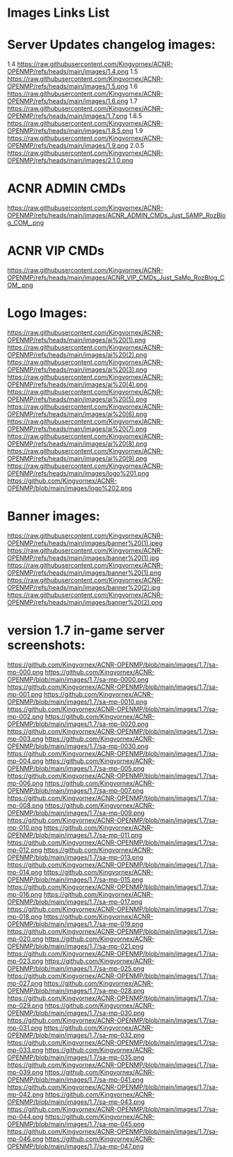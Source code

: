 # Images Links List
# Server Updates changelog images:
1.4
https://raw.githubusercontent.com/Kingvornex/ACNR-OPENMP/refs/heads/main/images/1.4.png
1.5
https://raw.githubusercontent.com/Kingvornex/ACNR-OPENMP/refs/heads/main/images/1.5.png
1.6
https://raw.githubusercontent.com/Kingvornex/ACNR-OPENMP/refs/heads/main/images/1.6.png
1.7
https://raw.githubusercontent.com/Kingvornex/ACNR-OPENMP/refs/heads/main/images/1.7.png
1.8.5
https://raw.githubusercontent.com/Kingvornex/ACNR-OPENMP/refs/heads/main/images/1.8.5.png
1.9
https://raw.githubusercontent.com/Kingvornex/ACNR-OPENMP/refs/heads/main/images/1.9.png
2.0.5
https://raw.githubusercontent.com/Kingvornex/ACNR-OPENMP/refs/heads/main/images/2.1.0.png
# ACNR ADMIN CMDs
https://raw.githubusercontent.com/Kingvornex/ACNR-OPENMP/refs/heads/main/images/ACNR_ADMIN_CMDs_Just_SAMP_RozBlog_COM_.png
# ACNR VIP CMDs
https://raw.githubusercontent.com/Kingvornex/ACNR-OPENMP/refs/heads/main/images/ACNR_VIP_CMDs_Just_SaMp_RozBlog_COM_.png
# Logo Images:
https://raw.githubusercontent.com/Kingvornex/ACNR-OPENMP/refs/heads/main/images/ai%20(1).png
https://raw.githubusercontent.com/Kingvornex/ACNR-OPENMP/refs/heads/main/images/ai%20(2).png
https://raw.githubusercontent.com/Kingvornex/ACNR-OPENMP/refs/heads/main/images/ai%20(3).png
https://raw.githubusercontent.com/Kingvornex/ACNR-OPENMP/refs/heads/main/images/ai%20(4).png
https://raw.githubusercontent.com/Kingvornex/ACNR-OPENMP/refs/heads/main/images/ai%20(5).png
https://raw.githubusercontent.com/Kingvornex/ACNR-OPENMP/refs/heads/main/images/ai%20(6).png
https://raw.githubusercontent.com/Kingvornex/ACNR-OPENMP/refs/heads/main/images/ai%20(7).png
https://raw.githubusercontent.com/Kingvornex/ACNR-OPENMP/refs/heads/main/images/ai%20(8).png
https://raw.githubusercontent.com/Kingvornex/ACNR-OPENMP/refs/heads/main/images/ai%20(9).png
https://raw.githubusercontent.com/Kingvornex/ACNR-OPENMP/refs/heads/main/images/logo%201.png
https://github.com/Kingvornex/ACNR-OPENMP/blob/main/images/logo%202.png
# Banner images:
https://raw.githubusercontent.com/Kingvornex/ACNR-OPENMP/refs/heads/main/images/banner%20(1).jpeg
https://raw.githubusercontent.com/Kingvornex/ACNR-OPENMP/refs/heads/main/images/banner%20(1).jpg
https://raw.githubusercontent.com/Kingvornex/ACNR-OPENMP/refs/heads/main/images/banner%20(1).png
https://raw.githubusercontent.com/Kingvornex/ACNR-OPENMP/refs/heads/main/images/banner%20(2).jpg
https://raw.githubusercontent.com/Kingvornex/ACNR-OPENMP/refs/heads/main/images/banner%20(2).png
# version 1.7 in-game server screenshots:
https://github.com/Kingvornex/ACNR-OPENMP/blob/main/images/1.7/sa-mp-000.png
https://github.com/Kingvornex/ACNR-OPENMP/blob/main/images/1.7/sa-mp-0000.png
https://github.com/Kingvornex/ACNR-OPENMP/blob/main/images/1.7/sa-mp-001.png
https://github.com/Kingvornex/ACNR-OPENMP/blob/main/images/1.7/sa-mp-0010.png
https://github.com/Kingvornex/ACNR-OPENMP/blob/main/images/1.7/sa-mp-002.png
https://github.com/Kingvornex/ACNR-OPENMP/blob/main/images/1.7/sa-mp-0020.png
https://github.com/Kingvornex/ACNR-OPENMP/blob/main/images/1.7/sa-mp-003.png
https://github.com/Kingvornex/ACNR-OPENMP/blob/main/images/1.7/sa-mp-0030.png
https://github.com/Kingvornex/ACNR-OPENMP/blob/main/images/1.7/sa-mp-004.png
https://github.com/Kingvornex/ACNR-OPENMP/blob/main/images/1.7/sa-mp-005.png
https://github.com/Kingvornex/ACNR-OPENMP/blob/main/images/1.7/sa-mp-006.png
https://github.com/Kingvornex/ACNR-OPENMP/blob/main/images/1.7/sa-mp-007.png
https://github.com/Kingvornex/ACNR-OPENMP/blob/main/images/1.7/sa-mp-008.png
https://github.com/Kingvornex/ACNR-OPENMP/blob/main/images/1.7/sa-mp-009.png
https://github.com/Kingvornex/ACNR-OPENMP/blob/main/images/1.7/sa-mp-010.png
https://github.com/Kingvornex/ACNR-OPENMP/blob/main/images/1.7/sa-mp-011.png
https://github.com/Kingvornex/ACNR-OPENMP/blob/main/images/1.7/sa-mp-012.png
https://github.com/Kingvornex/ACNR-OPENMP/blob/main/images/1.7/sa-mp-013.png
https://github.com/Kingvornex/ACNR-OPENMP/blob/main/images/1.7/sa-mp-014.png
https://github.com/Kingvornex/ACNR-OPENMP/blob/main/images/1.7/sa-mp-015.png
https://github.com/Kingvornex/ACNR-OPENMP/blob/main/images/1.7/sa-mp-016.png
https://github.com/Kingvornex/ACNR-OPENMP/blob/main/images/1.7/sa-mp-017.png
https://github.com/Kingvornex/ACNR-OPENMP/blob/main/images/1.7/sa-mp-018.png
https://github.com/Kingvornex/ACNR-OPENMP/blob/main/images/1.7/sa-mp-019.png
https://github.com/Kingvornex/ACNR-OPENMP/blob/main/images/1.7/sa-mp-020.png
https://github.com/Kingvornex/ACNR-OPENMP/blob/main/images/1.7/sa-mp-021.png
https://github.com/Kingvornex/ACNR-OPENMP/blob/main/images/1.7/sa-mp-023.png
https://github.com/Kingvornex/ACNR-OPENMP/blob/main/images/1.7/sa-mp-025.png
https://github.com/Kingvornex/ACNR-OPENMP/blob/main/images/1.7/sa-mp-027.png
https://github.com/Kingvornex/ACNR-OPENMP/blob/main/images/1.7/sa-mp-028.png
https://github.com/Kingvornex/ACNR-OPENMP/blob/main/images/1.7/sa-mp-029.png
https://github.com/Kingvornex/ACNR-OPENMP/blob/main/images/1.7/sa-mp-030.png
https://github.com/Kingvornex/ACNR-OPENMP/blob/main/images/1.7/sa-mp-031.png
https://github.com/Kingvornex/ACNR-OPENMP/blob/main/images/1.7/sa-mp-032.png
https://github.com/Kingvornex/ACNR-OPENMP/blob/main/images/1.7/sa-mp-033.png
https://github.com/Kingvornex/ACNR-OPENMP/blob/main/images/1.7/sa-mp-035.png
https://github.com/Kingvornex/ACNR-OPENMP/blob/main/images/1.7/sa-mp-039.png
https://github.com/Kingvornex/ACNR-OPENMP/blob/main/images/1.7/sa-mp-041.png
https://github.com/Kingvornex/ACNR-OPENMP/blob/main/images/1.7/sa-mp-042.png
https://github.com/Kingvornex/ACNR-OPENMP/blob/main/images/1.7/sa-mp-043.png
https://github.com/Kingvornex/ACNR-OPENMP/blob/main/images/1.7/sa-mp-044.png
https://github.com/Kingvornex/ACNR-OPENMP/blob/main/images/1.7/sa-mp-045.png
https://github.com/Kingvornex/ACNR-OPENMP/blob/main/images/1.7/sa-mp-046.png
https://github.com/Kingvornex/ACNR-OPENMP/blob/main/images/1.7/sa-mp-047.png
